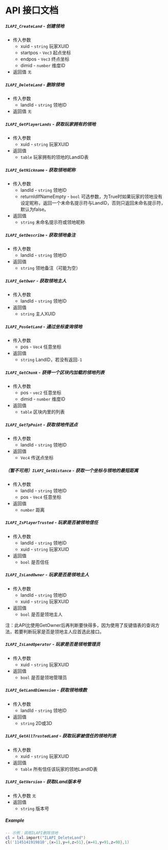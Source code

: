# API 接口文档

##### `ILAPI_CreateLand` - 创建领地
 - 传入参数
   - xuid - `string` 玩家XUID
   - startpos - `Vec3` 起点坐标
   - endpos - `Vec3` 终点坐标
   - dimid - `number` 维度ID
 - 返回值 `无`

##### `ILAPI_DeleteLand` - 删除领地
 - 传入参数
   - landId - `string` 领地ID
 - 返回值 `无`

##### `ILAPI_GetPlayerLands` - 获取玩家拥有的领地
 - 传入参数
   - xuid - `string` 玩家XUID
 - 返回值
   - `table` 玩家拥有的领地的LandID表

##### `ILAPI_GetNickname` - 获取领地昵称
 - 传入参数
   - landId - `string` 领地ID
   - returnIdIfNameEmpty - `bool` 可选参数，为True时如果玩家的领地没有设定昵称，返回一个未命名提示符与LandID，否则只返回未命名提示符，默认为false。
 - 返回值 
   - `string` 未命名提示符或领地昵称

##### `ILAPI_GetDescribe` - 获取领地备注
 - 传入参数
   - landId - `string` 领地ID
 - 返回值
   - `string` 领地备注（可能为空）

##### `ILAPI_GetOwer` - 获取领地主人
 - 传入参数
   - landId - `string` 领地ID
 - 返回值
   - `string` 主人XUID

##### `ILAPI_PosGetLand` - 通过坐标查询领地
 - 传入参数
   - pos - `Vec4` 任意坐标
 - 返回值
   - `string` LandID，若没有返回`-1`

##### `ILAPI_GetChunk` - 获得一个区块内加载的领地列表
 - 传入参数
   - pos - `vec2` 任意坐标
   - dimid - `number` 维度ID
 - 返回值
   - `table` 区块内里的列表

##### `ILAPI_GetTpPoint` - 获取领地传送点
 - 传入参数
   - landId - `string` 领地ID
 - 返回值
   - `Vec4` 传送点坐标

##### （暂不可用）`ILAPI_GetDistance` - 获取一个坐标与领地的最短距离
 - 传入参数
   - landId - `string` 领地ID
   - pos - `Vec4` 任意坐标
 - 返回值
   - `number` 距离

##### `ILAPI_IsPlayerTrusted` - 玩家是否被领地信任
 - 传入参数
   - landId - `string` 领地ID
   - xuid - `string` 玩家XUID
 - 返回值
   - `bool` 是否信任

##### `ILAPI_IsLandOwner` - 玩家是否是领地主人
 - 传入参数
   - landId - `string` 领地ID
   - xuid - `string` 玩家XUID
 - 返回值
   - `bool` 是否是领地主人

注：此API比使用GetOwner后再判断要快得多，因为使用了反键值表的查询方法，若要判断玩家是否是领地主人应首选此接口。

##### `ILAPI_IsLandOperator` - 玩家是否是领地管理员
 - 传入参数
   - xuid - `string` 玩家XUID
 - 返回值
   - `bool` 是否是领地管理员

##### `ILAPI_GetLandDimension` - 获取领地维数
 - 传入参数
   - landId - `string` 领地ID
 - 返回值
   - `string` 2D或3D 

##### `ILAPI_GetAllTrustedLand` - 获取玩家被信任的领地列表
 - 传入参数
   - xuid - `string` 玩家XUID
 - 返回值
   - `table` 所有信任该玩家的领地LandID表

##### `ILAPI_GetVersion` - 获取iLand版本号
 - 传入参数 `无`
 - 返回值
   - `string` 版本号


##### Example
```lua
-- 示例：调用ILAPI删除领地
cl = lxl.import("ILAPI_DeleteLand")
cl('1145141919810',{x=11,y=4,z=51},{x=41,y=91,z=98},1)

```